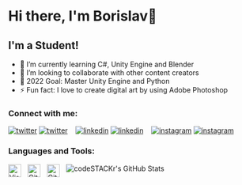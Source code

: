 # Hi there, I'm Borislav👋 

## I'm a Student!
- 🌱 I’m currently learning C#, Unity Engine and Blender
- 👯 I’m looking to collaborate with other content creators
- 🥅 2022 Goal: Master Unity Engine and Python
- ⚡ Fun fact: I love to create digital art by using Adobe Photoshop

### Connect with me:

[![twitter](./img/twitter-light.svg)](https://twitter.com/codestackr#gh-light-mode-only)
[![twitter](./img/twitter-dark.svg)](https://twitter.com/codestackr#gh-dark-mode-only)
&nbsp;&nbsp;
[![linkedin](./img/linkedin-light.svg)](https://linkedin.com/in/codeSTACKr#gh-light-mode-only)
[![linkedin](./img/linkedin-dark.svg)](https://linkedin.com/in/codeSTACKr#gh-dark-mode-only)
&nbsp;&nbsp;
[![instagram](./img/instagram-light.svg)](https://instagram.com/codeSTACKr#gh-light-mode-only)
[![instagram](./img/instagram-dark.svg)](https://instagram.com/codeSTACKr#gh-dark-mode-only)

### Languages and Tools:

<img align="left" alt="Visual Studio Code" width="26px" src="https://cdn.jsdelivr.net/gh/devicons/devicon/icons/vscode/vscode-original.svg" style="padding-right:10px;" />
<img align="left" alt="GitHub" width="26px" src="https://user-images.githubusercontent.com/3369400/139447912-e0f43f33-6d9f-45f8-be46-2df5bbc91289.png" style="padding-right:10px;" />
<img align="left" alt="GitHub" width="26px" src="https://user-images.githubusercontent.com/3369400/139448065-39a229ba-4b06-434b-bc67-616e2ed80c8f.png" style="padding-right:10px;" />

  <img align="left" alt="codeSTACKr's GitHub Stats" src="https://github-readme-stats.vercel.app/api?username=BorislavChernev&show_icons=true&hide_border=false&title_color=ff652f&icon_color=FFE400&bg_color=09131B&text_color=ffffff&border_color=0c1a25" />

[twitter]: https://twitter.com/B_Chernev
[instagram]: https://www.instagram.com/borislav.chernev/
[linkedin]: https://www.linkedin.com/in/borislav-chernev-042165236
